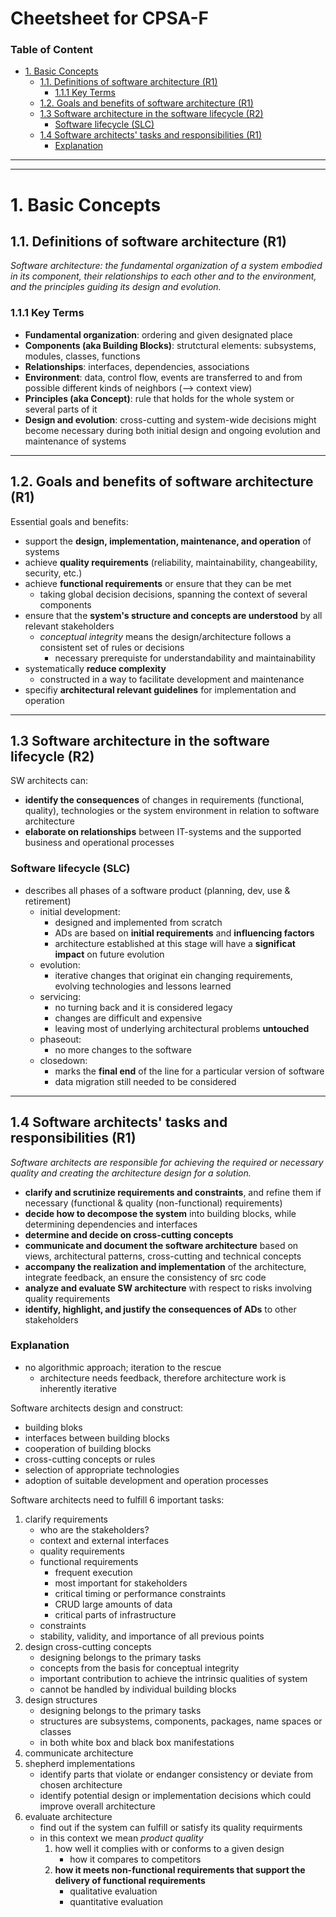 # Cheetsheet for CPSA-F <!-- omit in toc -->
### Table of Content <!-- omit in toc -->
- [1. Basic Concepts](#1-basic-concepts)
  - [1.1. Definitions of software architecture (R1)](#11-definitions-of-software-architecture-r1)
    - [1.1.1 Key Terms](#111-key-terms)
  - [1.2. Goals and benefits of software architecture (R1)](#12-goals-and-benefits-of-software-architecture-r1)
  - [1.3 Software architecture in the software lifecycle (R2)](#13-software-architecture-in-the-software-lifecycle-r2)
    - [Software lifecycle (SLC)](#software-lifecycle-slc)
  - [1.4 Software architects' tasks and responsibilities (R1)](#14-software-architects-tasks-and-responsibilities-r1)
    - [Explanation](#explanation)
---
---
# 1. Basic Concepts
## 1.1. Definitions of software architecture (R1)
*Software architecture: the fundamental organization of a system embodied in its component, their relationships to each other and to the environment, and the principles guiding its design and evolution.*
### 1.1.1 Key Terms
- **Fundamental organization**: ordering and given designated place
- **Components (aka Building Blocks)**: strutctural elements: subsystems, modules, classes, functions
- **Relationships**: interfaces, dependencies, associations
- **Environment**: data, control flow, events are transferred to and from possible different kinds of neighbors (--> context view)
- **Principles (aka Concept)**: rule that holds for the whole system or several parts of it
- **Design and evolution**: cross-cutting and system-wide decisions might become necessary during both initial design and ongoing evolution and maintenance of systems

---
## 1.2. Goals and benefits of software architecture (R1)
Essential goals and benefits:
- support the **design, implementation, maintenance, and operation** of systems
- achieve **quality requirements** (reliability, maintainability, changeability, security, etc.)
- achieve **functional requirements** or ensure that they can be met
  - taking global decision decisions, spanning the context of several components
- ensure that the **system's structure and concepts are understood** by all relevant stakeholders
    - *conceptual integrity* means the design/architecture follows a consistent set of rules or decisions
      - necessary prerequiste for understandability and maintainability
- systematically **reduce complexity**
  - constructed in a way to facilitate development and maintenance
- specifiy **architectural relevant guidelines** for implementation and operation
  
---
## 1.3 Software architecture in the software lifecycle (R2)
SW architects can:
- **identify the consequences** of changes in requirements (functional, quality), technologies or the system environment in relation to software architecture
- **elaborate on relationships** between IT-systems and the supported business and operational processes

### Software lifecycle (SLC)
- describes all phases of a software product (planning, dev, use & retirement)
  - initial development:
    - designed and implemented from scratch
    - ADs are based on **initial requirements** and **influencing factors**
    - architecture established at this stage will have a **significat impact** on future evolution
  - evolution:
    - iterative changes that originat ein changing requirements, evolving technologies and lessons learned
  - servicing:
    - no turning back and it is considered legacy
    - changes are difficult and expensive
    - leaving most of underlying architectural problems **untouched**
  - phaseout:
    - no more changes to the software
  - closedown:
    - marks the **final end** of the line for a particular version of software
    - data migration still needed to be considered

---
## 1.4 Software architects' tasks and responsibilities (R1)
*Software architects are responsible for achieving the required or necessary quality and creating the architecture design for a solution.*
- **clarify and scrutinize requirements and constraints**, and refine them if necessary (functional & quality (non-functional) requirements)
- **decide how to decompose the system** into building blocks, while determining dependencies and interfaces
- **determine and decide on cross-cutting concepts**
- **communicate and document the software architecture** based on views, architectural patterns, cross-cutting and technical concepts
- **accompany the realization and implementation** of the architecture, integrate feedback, an ensure the consistency of src code
- **analyze and evaluate SW architecture** with respect to risks involving quality requirements
- **identify, highlight, and justify the consequences of ADs** to other stakeholders
  
### Explanation
- no algorithmic approach; iteration to the rescue
  - architecture needs feedback, therefore architecture work is inherently iterative

Software architects design and construct:
- building bloks
- interfaces between building blocks
- cooperation of building blocks
- cross-cutting concepts or rules
- selection of appropriate technologies
- adoption of suitable development and operation processes
  
Software architects need to fulfill 6 important tasks:
1. clarify requirements
   - who are the stakeholders?
   - context and external interfaces
   - quality requirements
   - functional requirements
     - frequent execution
     - most important for stakeholders
     - critical timing or performance constraints
     - CRUD large amounts of data
     - critical parts of infrastructure
   - constraints
   - stability, validity, and importance of all previous points
2. design cross-cutting concepts
   - designing belongs to the primary tasks
   - concepts from the basis for conceptual integrity
   - important contribution to achieve the intrinsic qualities of system
   - cannot be handled by individual building blocks
3. design structures
   - designing belongs to the primary tasks
   - structures are subsystems, components, packages, name spaces or classes
   - in both white box and black box manifestations
4. communicate architecture
5. shepherd implementations
   - identify parts that violate or endanger consistency or deviate from chosen architecture
   - identify potential design or implementation decisions which could improve overall architecture
6. evaluate architecture
   - find out if the system can fulfill or satisfy its quality requirments
   - in this context we mean *product quality*
     1. how well it complies with or conforms to a given design
        - how it compares to competitors
     2. **how it meets non-functional requirements that support the delivery of functional requirements**
        - qualitative evaluation
        - quantitative evaluation